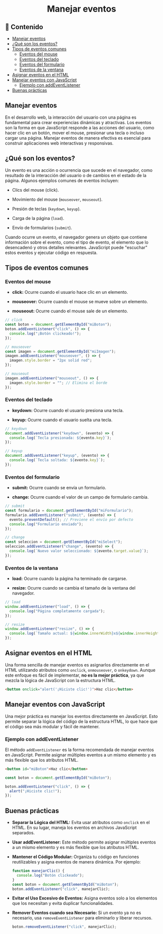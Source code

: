 <h1 align="center"> Manejar eventos</h1>

<h2>📑 Contenido</h2>

- [Manejar eventos](#manejar-eventos)
- [¿Qué son los eventos?](#qué-son-los-eventos)
- [Tipos de eventos comunes](#tipos-de-eventos-comunes)
  - [Eventos del mouse](#eventos-del-mouse)
  - [Eventos del teclado](#eventos-del-teclado)
  - [Eventos del formulario](#eventos-del-formulario)
  - [Eventos de la ventana](#eventos-de-la-ventana)
- [Asignar eventos en el HTML](#asignar-eventos-en-el-html)
- [Manejar eventos con JavaScript](#manejar-eventos-con-javascript)
  - [Ejemplo con addEventListener](#ejemplo-con-addeventlistener)
- [Buenas prácticas](#buenas-prácticas)

## Manejar eventos

En el desarrollo web, la interacción del usuario con una página es fundamental para crear experiencias dinámicas y atractivas. Los eventos son la forma en que JavaScript responde a las acciones del usuario, como hacer clic en un botón, mover el mouse, presionar una tecla o incluso cargar una página. Manejar eventos de manera efectiva es esencial para construir aplicaciones web interactivas y responsivas.

## ¿Qué son los eventos?

Un evento es una acción o ocurrencia que sucede en el navegador, como resultado de la interacción del usuario o de cambios en el estado de la página. Algunos ejemplos comunes de eventos incluyen:

- Clics del mouse (click).

- Movimiento del mouse (`mouseover`, `mouseout`).

- Presión de teclas (`keydown`, `keyup`).

- Carga de la página (`load`).

- Envío de formularios (`submit`).

Cuando ocurre un evento, el navegador genera un objeto que contiene información sobre el evento, como el tipo de evento, el elemento que lo desencadenó y otros detalles relevantes. JavaScript puede "escuchar" estos eventos y ejecutar código en respuesta.

## Tipos de eventos comunes

### Eventos del mouse

- **click:** Ocurre cuando el usuario hace clic en un elemento.

- **mouseover:** Ocurre cuando el mouse se mueve sobre un elemento.

- **mouseout:** Ocurre cuando el mouse sale de un elemento.

```javascript
// click
const boton = document.getElementById("miBoton");
boton.addEventListener("click", () => {
  console.log("¡Botón clickeado!");
});

// mouseover
const imagen = document.getElementById("miImagen");
imagen.addEventListener("mouseover", () => {
  imagen.style.border = "2px solid red";
});

// mouseout
imagen.addEventListener("mouseout", () => {
  imagen.style.border = ""; // Elimina el borde
});
```

### Eventos del teclado

- **keydown:** Ocurre cuando el usuario presiona una tecla.

- **keyup:** Ocurre cuando el usuario suelta una tecla.

```javascript
// keydown
document.addEventListener("keydown", (evento) => {
  console.log(`Tecla presionada: ${evento.key}`);
});

// keyup
document.addEventListener("keyup", (evento) => {
  console.log(`Tecla soltada: ${evento.key}`);
});
```

### Eventos del formulario

- **submit:** Ocurre cuando se envía un formulario.

- **change:** Ocurre cuando el valor de un campo de formulario cambia.

```javascript
// submit
const formulario = document.getElementById("miFormulario");
formulario.addEventListener("submit", (evento) => {
  evento.preventDefault(); // Previene el envío por defecto
  console.log("Formulario enviado");
});

// change
const seleccion = document.getElementById("miSelect");
seleccion.addEventListener("change", (evento) => {
  console.log(`Nuevo valor seleccionado: ${evento.target.value}`);
});
```

### Eventos de la ventana

- **load:** Ocurre cuando la página ha terminado de cargarse.

- **resize:** Ocurre cuando se cambia el tamaño de la ventana del navegador.

```javascript
// load
window.addEventListener("load", () => {
  console.log("Página completamente cargada");
});

// resize
window.addEventListener("resize", () => {
  console.log(`Tamaño actual: ${window.innerWidth}x${window.innerHeight}`);
});
```

## Asignar eventos en el HTML

Una forma sencilla de manejar eventos es asignarlos directamente en el HTML utilizando atributos como `onclick`, `onmouseover`, o `onkeydown`. Aunque este enfoque es fácil de implementar, **no es la mejor práctica**, ya que mezcla la lógica de JavaScript con la estructura HTML.

```html
<button onclick="alert('¡Hiciste clic!')">Haz clic</button>
```

## Manejar eventos con JavaScript

Una mejor práctica es manejar los eventos directamente en JavaScript. Esto permite separar la lógica del código de la estructura HTML, lo que hace que el código sea más modular y fácil de mantener.

### Ejemplo con addEventListener

El método `addEventListener` es la forma recomendada de manejar eventos en JavaScript. Permite asignar múltiples eventos a un mismo elemento y es más flexible que los atributos HTML.

```html
<button id="miBoton">Haz clic</button>
```

```javascript
const boton = document.getElementById("miBoton");

boton.addEventListener("click", () => {
  alert("¡Hiciste clic!");
});
```

## Buenas prácticas

- **Separar la Lógica del HTML:**
  Evita usar atributos como `onclick` en el HTML. En su lugar, maneja los eventos en archivos JavaScript separados.

- **Usar addEventListener:**
  Este método permite asignar múltiples eventos a un mismo elemento y es más flexible que los atributos HTML.

- **Mantener el Código Modular:**
  Organiza tu código en funciones reutilizables y asigna eventos de manera dinámica. Por ejemplo:

  ```javascript
  function manejarClic() {
    console.log("Botón clickeado");
  }
  const boton = document.getElementById("miBoton");
  boton.addEventListener("click", manejarClic);
  ```

- **Evitar el Uso Excesivo de Eventos:**
  Asigna eventos solo a los elementos que los necesitan y evita duplicar funcionalidades.

- **Remover Eventos cuando sea Necesario:**
  Si un evento ya no es necesario, usa `removeEventListener` para eliminarlo y liberar recursos.

  ```javascript
  boton.removeEventListener("click", manejarClic);
  ```
